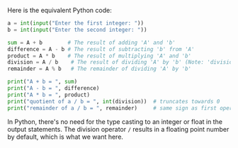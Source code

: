 Here is the equivalent Python code:

```python
a = int(input("Enter the first integer: "))
b = int(input("Enter the second integer: "))

sum = A + b        # The result of adding 'A' and 'b'
difference = A - b # The result of subtracting 'b' from 'A'
product = A * b    # The result of multiplying 'A' and 'b'
division = A / b    # The result of dividing 'A' by 'b' (Note: 'division' does not contain the fractional result)
remainder = A % b   # The remainder of dividing 'A' by 'b'

print("A + b = ", sum)
print("A - b = ", difference)
print("A * b = ", product)
print("quotient of a / b = ", int(division))  # truncates towards 0
print("remainder of a / b = ", remainder)     # same sign as first operand
```

In Python, there's no need for the type casting to an integer or float in the output statements. The division operator `/` results in a floating point number by default, which is what we want here.
